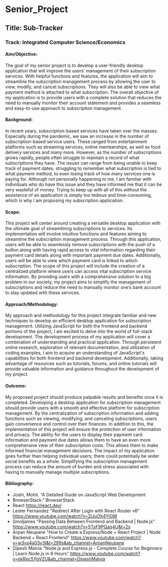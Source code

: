 # Senior_Project 

## Title: Sub-Tracker

### Track: Integrated Computer Science/Economics

#### Aim/Objective:
The goal of my senior project is to develop a user-friendly desktop application that will improve the users’ management of their subscription services. With helpful functions and features, the application will aim to streamline the subscription management process by allowing the user to view, modify, and cancel subscriptions. They will also be able to view what payment method is attached to what subscription. The overall objective of my application is to provide users with a complete solution that reduces the need to manually monitor their account statement and provides a seamless and easy-to-use approach to subscription management.

#### Background:
In recent years, subscription-based services have taken over the masses. Especially during the pandemic, we saw an increase in the number of subscription-based service users. These ranged from entertainment platforms such as streaming services, online memberships, as well as food delivery services and many more. However, as the number of subscriptions grows rapidly, people often struggle to maintain a record of what subscriptions they have. The issues can range from being unable to keep track of payment dates, struggling to remember what subscription is tied to what payment method, to even losing track of how many services one is paying for. Although not personally happening to me, I am familiar with individuals who do have this issue and they have informed me that it can be very wasteful of money. Trying to keep up with all of this without the assistance of an application is simply too tedious and time-consuming, which is why I am proposing my subscription application.

#### Scope:
This project will center around creating a versatile desktop application with the ultimate goal of streamlining subscriptions to services. Its implementation will involve intuitive functions and features aiming to streamline the subscription management process. Through this application, users will be able to seamlessly remove subscriptions with the push of a button along with having rapid access to vital information regarding their payment card details along with important payment due dates. Additionally, users will be able to view which payment card is linked to which subscription. The scope of this project will include the creation of a centralized platform where users can access vital subscription service information. By providing users with a comprehensive solution to a big problem in our society, my project aims to simplify the management of subscriptions and reduce the need to manually monitor one’s bank account to stay updated with these services.

#### Approach/Methodology:
My approach and methodology for this project integrate familiar and new techniques to develop an efficient desktop application for subscription management. Utilizing JavaScript for both the frontend and backend portions of the project, I am excited to delve into the world of full-stack development. The development process of my application will cover a combination of understanding and practical application. Through persistent online research, exploration of relevant documentation, and utilization of coding examples, I aim to acquire an understanding of JavaScript's capabilities for both frontend and backend development. Additionally, taking advantage of resources such as tutorials, forums, and online tutorials will provide valuable information and guidance throughout the development of my project.

#### Outcome:
My proposed project should produce palpable results and benefits once it is completed. Developing a desktop application for subscription management should provide users with a smooth and effective platform for subscription management. By the centralization of subscription information and adding functions such as viewing, modifying, and canceling subscriptions, users gain convenience and control over their finances. In addition to this, the implementation of this project will ensure the protection of user information and privacy. The ability for the users to display their payment card information and payment due dates allows them to have an even more comprehensive view of their subscription costs. This allows them to make informed financial management decisions. The impact of my application goes further than helping individual users; there could potentially be wider social benefits as a whole. Simplifying the subscription management process can reduce the amount of burden and stress associated with having to manually manage multiple subscriptions.

#### Bibliography:
- Joshi, Mohit. “A Detailed Guide on JavaScript Web Development
- BrowserStack.” BrowserStack
- React https://react.dev/
- Lester Fernandez "Redirect After Login with React Router v6" https://www.youtube.com/watch?v=2lJuOh4YlGM
- Smoljames "Passing Data Between Frontend and Backend | Node.js" https://www.youtube.com/watch?v=5TxF9PQaq4U&t=2s
- Arpan Neupane "How to Create a Express/Node + React Project | Node Backend + React Frontend" https://www.youtube.com/watch?v=w3vs4a03y3I&t=299s&ab_channel=ArpanNeupane
- Dipesh Malvia "Node.js and Express.js - Complete Course for Beginners | Learn Node.js in 6 Hours" https://www.youtube.com/watch?v=ekRpc5YgVZU&ab_channel=DipeshMalvia
